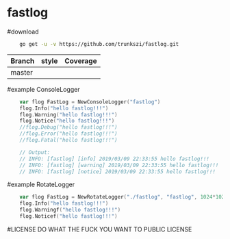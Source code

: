# fastlog


#download
```bash
    go get -u -v https://github.com/trunkszi/fastlog.git
```


Branch    | style | Coverage
----------|-------|----------
master    |       | 


#example ConsoleLogger
```go
	var flog FastLog = NewConsoleLogger("fastlog")
	flog.Info("hello fastlog!!!")
	flog.Warning("hello fastlog!!!")
	flog.Notice("hello fastlog!!!")
	//flog.Debug("hello fastlog!!!")
	//flog.Error("hello fastlog!!!")
	//flog.Fatal("hello fastlog!!!")

	// Output:
	// INFO: [fastlog] [info] 2019/03/09 22:33:55 hello fastlog!!!
	// INFO: [fastlog] [warning] 2019/03/09 22:33:55 hello fastlog!!!
	// INFO: [fastlog] [notice] 2019/03/09 22:33:55 hello fastlog!!!
```


#example RotateLogger
```go
    var flog FastLog = NewRotateLogger("./fastlog", "fastlog", 1024*1024, 5)
	flog.Info("hello fastlog!!!")
	flog.Warningf("hello fastlog!!!")
	flog.Noticef("hello fastlog!!!")
```

#LICENSE
DO WHAT THE FUCK YOU WANT TO PUBLIC LICENSE